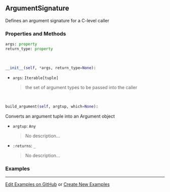 ## <a id="McUtils.Extensions.SharedLibraryManager.ArgumentSignature">ArgumentSignature</a>
Defines an argument signature for a C-level caller

### Properties and Methods
```python
args: property
return_type: property
```
<a id="McUtils.Extensions.SharedLibraryManager.ArgumentSignature.__init__">&nbsp;</a>
```python
__init__(self, *args, return_type=None): 
```

- `args`: `Iterable[tuple]`
    >the set of argument types to be passed into the caller

<a id="McUtils.Extensions.SharedLibraryManager.ArgumentSignature.build_argument">&nbsp;</a>
```python
build_argument(self, argtup, which=None): 
```
Converts an argument tuple into an Argument object
- `argtup`: `Any`
    >No description...
- `:returns`: `_`
    >No description...

### Examples


___

[Edit Examples on GitHub](https://github.com/McCoyGroup/References/edit/gh-pages/Documentation/examples/McUtils/Extensions/SharedLibraryManager/ArgumentSignature.md) or 
[Create New Examples](https://github.com/McCoyGroup/References/new/gh-pages/?filename=Documentation/examples/McUtils/Extensions/SharedLibraryManager/ArgumentSignature.md)